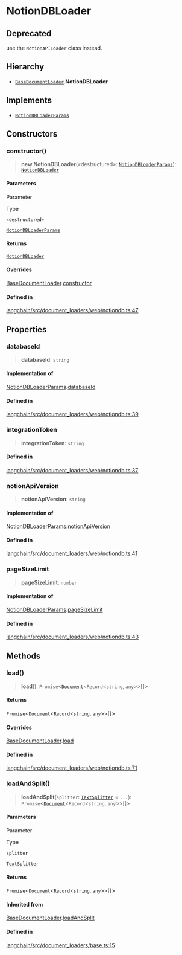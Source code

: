 NotionDBLoader
==============

Deprecated[​](#deprecated "Direct link to Deprecated")
------------------------------------------------------

use the `NotionAPILoader` class instead.

Hierarchy[​](#hierarchy "Direct link to Hierarchy")
---------------------------------------------------

*   [`BaseDocumentLoader`](/docs/api/document_loaders_base/classes/BaseDocumentLoader).**NotionDBLoader**

Implements[​](#implements "Direct link to Implements")
------------------------------------------------------

*   [`NotionDBLoaderParams`](/docs/api/document_loaders_web_notiondb/interfaces/NotionDBLoaderParams)

Constructors[​](#constructors "Direct link to Constructors")
------------------------------------------------------------

### constructor()[​](#constructor "Direct link to constructor()")

> **new NotionDBLoader**(«destructured»: [`NotionDBLoaderParams`](/docs/api/document_loaders_web_notiondb/interfaces/NotionDBLoaderParams)): [`NotionDBLoader`](/docs/api/document_loaders_web_notiondb/classes/NotionDBLoader)

#### Parameters[​](#parameters "Direct link to Parameters")

Parameter

Type

`«destructured»`

[`NotionDBLoaderParams`](/docs/api/document_loaders_web_notiondb/interfaces/NotionDBLoaderParams)

#### Returns[​](#returns "Direct link to Returns")

[`NotionDBLoader`](/docs/api/document_loaders_web_notiondb/classes/NotionDBLoader)

#### Overrides[​](#overrides "Direct link to Overrides")

[BaseDocumentLoader](/docs/api/document_loaders_base/classes/BaseDocumentLoader).[constructor](/docs/api/document_loaders_base/classes/BaseDocumentLoader#constructor)

#### Defined in[​](#defined-in "Direct link to Defined in")

[langchain/src/document\_loaders/web/notiondb.ts:47](https://github.com/hwchase17/langchainjs/blob/46e1734/langchain/src/document_loaders/web/notiondb.ts#L47)

Properties[​](#properties "Direct link to Properties")
------------------------------------------------------

### databaseId[​](#databaseid "Direct link to databaseId")

> **databaseId**: `string`

#### Implementation of[​](#implementation-of "Direct link to Implementation of")

[NotionDBLoaderParams](/docs/api/document_loaders_web_notiondb/interfaces/NotionDBLoaderParams).[databaseId](/docs/api/document_loaders_web_notiondb/interfaces/NotionDBLoaderParams#databaseid)

#### Defined in[​](#defined-in-1 "Direct link to Defined in")

[langchain/src/document\_loaders/web/notiondb.ts:39](https://github.com/hwchase17/langchainjs/blob/46e1734/langchain/src/document_loaders/web/notiondb.ts#L39)

### integrationToken[​](#integrationtoken "Direct link to integrationToken")

> **integrationToken**: `string`

#### Defined in[​](#defined-in-2 "Direct link to Defined in")

[langchain/src/document\_loaders/web/notiondb.ts:37](https://github.com/hwchase17/langchainjs/blob/46e1734/langchain/src/document_loaders/web/notiondb.ts#L37)

### notionApiVersion[​](#notionapiversion "Direct link to notionApiVersion")

> **notionApiVersion**: `string`

#### Implementation of[​](#implementation-of-1 "Direct link to Implementation of")

[NotionDBLoaderParams](/docs/api/document_loaders_web_notiondb/interfaces/NotionDBLoaderParams).[notionApiVersion](/docs/api/document_loaders_web_notiondb/interfaces/NotionDBLoaderParams#notionapiversion)

#### Defined in[​](#defined-in-3 "Direct link to Defined in")

[langchain/src/document\_loaders/web/notiondb.ts:41](https://github.com/hwchase17/langchainjs/blob/46e1734/langchain/src/document_loaders/web/notiondb.ts#L41)

### pageSizeLimit[​](#pagesizelimit "Direct link to pageSizeLimit")

> **pageSizeLimit**: `number`

#### Implementation of[​](#implementation-of-2 "Direct link to Implementation of")

[NotionDBLoaderParams](/docs/api/document_loaders_web_notiondb/interfaces/NotionDBLoaderParams).[pageSizeLimit](/docs/api/document_loaders_web_notiondb/interfaces/NotionDBLoaderParams#pagesizelimit)

#### Defined in[​](#defined-in-4 "Direct link to Defined in")

[langchain/src/document\_loaders/web/notiondb.ts:43](https://github.com/hwchase17/langchainjs/blob/46e1734/langchain/src/document_loaders/web/notiondb.ts#L43)

Methods[​](#methods "Direct link to Methods")
---------------------------------------------

### load()[​](#load "Direct link to load()")

> **load**(): `Promise`<[`Document`](/docs/api/document/classes/Document)<`Record`<`string`, `any`\>\>\[\]\>

#### Returns[​](#returns-1 "Direct link to Returns")

`Promise`<[`Document`](/docs/api/document/classes/Document)<`Record`<`string`, `any`\>\>\[\]\>

#### Overrides[​](#overrides-1 "Direct link to Overrides")

[BaseDocumentLoader](/docs/api/document_loaders_base/classes/BaseDocumentLoader).[load](/docs/api/document_loaders_base/classes/BaseDocumentLoader#load)

#### Defined in[​](#defined-in-5 "Direct link to Defined in")

[langchain/src/document\_loaders/web/notiondb.ts:71](https://github.com/hwchase17/langchainjs/blob/46e1734/langchain/src/document_loaders/web/notiondb.ts#L71)

### loadAndSplit()[​](#loadandsplit "Direct link to loadAndSplit()")

> **loadAndSplit**(`splitter`: [`TextSplitter`](/docs/api/text_splitter/classes/TextSplitter) = `...`): `Promise`<[`Document`](/docs/api/document/classes/Document)<`Record`<`string`, `any`\>\>\[\]\>

#### Parameters[​](#parameters-1 "Direct link to Parameters")

Parameter

Type

`splitter`

[`TextSplitter`](/docs/api/text_splitter/classes/TextSplitter)

#### Returns[​](#returns-2 "Direct link to Returns")

`Promise`<[`Document`](/docs/api/document/classes/Document)<`Record`<`string`, `any`\>\>\[\]\>

#### Inherited from[​](#inherited-from "Direct link to Inherited from")

[BaseDocumentLoader](/docs/api/document_loaders_base/classes/BaseDocumentLoader).[loadAndSplit](/docs/api/document_loaders_base/classes/BaseDocumentLoader#loadandsplit)

#### Defined in[​](#defined-in-6 "Direct link to Defined in")

[langchain/src/document\_loaders/base.ts:15](https://github.com/hwchase17/langchainjs/blob/46e1734/langchain/src/document_loaders/base.ts#L15)